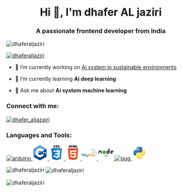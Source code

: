 <h1 align="center">Hi 👋, I'm dhafer AL jaziri</h1>
<h3 align="center">A passionate frontend developer from India</h3>

<p align="left"> <img src="https://komarev.com/ghpvc/?username=dhaferaljaziri&label=Profile%20views&color=0e75b6&style=flat" alt="dhaferaljaziri" /> </p>

<p align="left"> <a href="https://github.com/ryo-ma/github-profile-trophy"><img src="https://github-profile-trophy.vercel.app/?username=dhaferaljaziri" alt="dhaferaljaziri" /></a> </p>

- 🔭 I’m currently working on [Ai system in sustainable environments](https://github.com/dhaferaljaziri/project-smart-farm-system-Aquaponics-with-Raspberry-pi)

- 🌱 I’m currently learning **Ai deep learning**

- 💬 Ask me about **Ai system machine learning**

<h3 align="left">Connect with me:</h3>
<p align="left">
<a href="https://instagram.com/dhafer_aljazairi" target="blank"><img align="center" src="https://raw.githubusercontent.com/rahuldkjain/github-profile-readme-generator/master/src/images/icons/Social/instagram.svg" alt="dhafer_aljazairi" height="30" width="40" /></a>
</p>

<h3 align="left">Languages and Tools:</h3>
<p align="left"> <a href="https://www.arduino.cc/" target="_blank" rel="noreferrer"> <img src="https://cdn.worldvectorlogo.com/logos/arduino-1.svg" alt="arduino" width="40" height="40"/> </a> <a href="https://www.w3schools.com/cpp/" target="_blank" rel="noreferrer"> <img src="https://raw.githubusercontent.com/devicons/devicon/master/icons/cplusplus/cplusplus-original.svg" alt="cplusplus" width="40" height="40"/> </a> <a href="https://www.w3schools.com/css/" target="_blank" rel="noreferrer"> <img src="https://raw.githubusercontent.com/devicons/devicon/master/icons/css3/css3-original-wordmark.svg" alt="css3" width="40" height="40"/> </a> <a href="https://www.w3.org/html/" target="_blank" rel="noreferrer"> <img src="https://raw.githubusercontent.com/devicons/devicon/master/icons/html5/html5-original-wordmark.svg" alt="html5" width="40" height="40"/> </a> <a href="https://www.mysql.com/" target="_blank" rel="noreferrer"> <img src="https://raw.githubusercontent.com/devicons/devicon/master/icons/mysql/mysql-original-wordmark.svg" alt="mysql" width="40" height="40"/> </a> <a href="https://nodejs.org" target="_blank" rel="noreferrer"> <img src="https://raw.githubusercontent.com/devicons/devicon/master/icons/nodejs/nodejs-original-wordmark.svg" alt="nodejs" width="40" height="40"/> </a> <a href="https://pugjs.org" target="_blank" rel="noreferrer"> <img src="https://cdn.worldvectorlogo.com/logos/pug.svg" alt="pug" width="40" height="40"/> </a> <a href="https://www.python.org" target="_blank" rel="noreferrer"> <img src="https://raw.githubusercontent.com/devicons/devicon/master/icons/python/python-original.svg" alt="python" width="40" height="40"/> </a> </p>

<p><img align="left" src="https://github-readme-stats.vercel.app/api/top-langs?username=dhaferaljaziri&show_icons=true&locale=en&layout=compact" alt="dhaferaljaziri" /></p>

<p>&nbsp;<img align="center" src="https://github-readme-stats.vercel.app/api?username=dhaferaljaziri&show_icons=true&locale=en" alt="dhaferaljaziri" /></p>

<p><img align="center" src="https://github-readme-streak-stats.herokuapp.com/?user=dhaferaljaziri&" alt="dhaferaljaziri" /></p>
